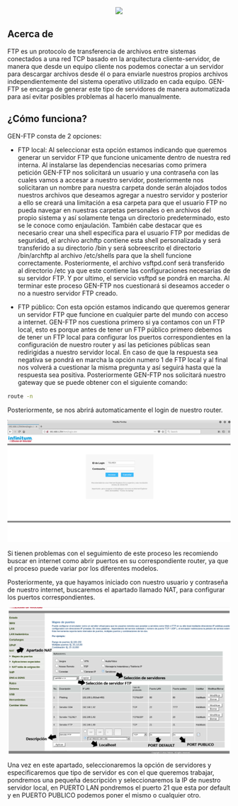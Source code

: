 <p align="center"><img src="https://byteweb.es/storage/elementor/thumbs/Como-funciona-el-protocolo-FTP-o1h0xe4trsdyfwb8sagoops4lvsx8yg8ujzuatpjxc.png" /></p>

## Acerca de
FTP es un protocolo de transferencia de archivos entre sistemas conectados a una red TCP basado en la arquitectura cliente-servidor, de manera que desde un equipo cliente nos podemos conectar a un servidor para descargar archivos desde él o para enviarle nuestros propios archivos independientemente del sistema operativo utilizado en cada equipo. GEN-FTP se encarga de generar este tipo de servidores de manera automatizada para así evitar posibles problemas al hacerlo manualmente. 

## ¿Cómo funciona?
GEN-FTP consta de 2 opciones:

* FTP local: Al seleccionar esta opción estamos indicando que queremos generar un servidor FTP que funcione unicamente dentro de nuestra red interna. Al instalarse las dependencias necesarias como primera petición GEN-FTP nos solicitará un usuario y una contraseña con las cuales vamos a accesar a nuestro servidor, posteriormente nos solicitaran un nombre para nuestra carpeta donde serán alojados todos nuestros archivos que deseamos agregar a nuestro servidor y posterior a ello se creará una limitación a esa carpeta para que el usuario FTP no pueda navegar en nuestras carpetas personales o en archivos del propio sistema y así solamente tenga un directorio predeterminado, esto se le conoce como enjaulación. También cabe destacar que es necesario crear una shell especifica para el usuario FTP por medidas de seguridad, el archivo archftp contiene esta shell personalizada y será transferido a su directorio /bin y será sobreescrito el directorio /bin/archftp al archivo /etc/shells para que la shell funcione correctamente. Posteriormente, el archivo vsftpd.conf será transferido al directorio /etc ya que este contiene las configuraciones necesarias de su servidor FTP. Y por ultimo, el servicio vsftpd se pondrá en marcha. Al terminar este proceso GEN-FTP nos cuestionará si deseamos acceder o no a nuestro servidor FTP creado.

* FTP público: Con esta opción estamos indicando que queremos generar un servidor FTP que funcione en cualquier parte del mundo con acceso a internet. GEN-FTP nos cuestiona primero si ya contamos con un FTP local, esto es porque antes de tener un FTP público primero debemos de tener un FTP local para configurar los puertos correspondientes en la configuración de nuestro router y así las peticiones públicas sean redirigidas a nuestro servidor local. En caso de que la respuesta sea negativa se pondrá en marcha la opción numero 1 de FTP local y al final nos volverá a cuestionar la misma pregunta y así seguirá hasta que la respuesta sea positiva. Posteriormente GEN-FTP nos solicitará nuestro gateway que se puede obtener con el siguiente comando:
```bash
route -n 
```
Posteriormente, se nos abrirá automaticamente el login de nuestro router. 
<p align="center"><img src="https://github.com/AdrMXR/GEN-FTP/blob/master/screenshot-1.png" /></p>
Si tienen problemas con el seguimiento de este proceso les recomiendo buscar en internet como abrir puertos en su correspondiente router, ya que el proceso puede variar por los diferentes modelos. 

Posteriormente, ya que hayamos iniciado con nuestro usuario y contraseña de nuestro internet, buscaremos el apartado llamado NAT, para configurar los puertos correspondientes. 
<p align="center"><img src="https://github.com/AdrMXR/GEN-FTP/blob/master/screenshot-2.png" /></p>

Una vez en este apartado, seleccionaremos la opción de servidores y especificaremos que tipo de servidor es con el que queremos trabajar, pondremos una pequeña descripción y seleccionaremos la IP de nuestro servidor local, en PUERTO LAN pondremos el puerto 21 que esta por default y en PUERTO PUBLICO podemos poner el mismo o cualquier otro. 




